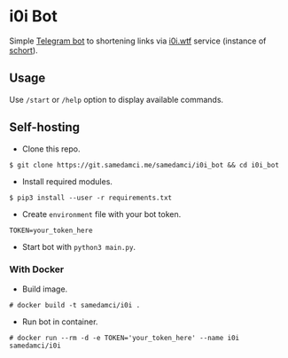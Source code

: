 # i0i Bot

Simple [Telegram bot](https://t.me/i0i_bot) to shortening links via [i0i.wtf](https://i0i.wtf) service (instance of [schort](https://github.com/sqozz/schort)).

## Usage

Use `/start` or `/help` option to display available commands.

## Self-hosting

+ Clone this repo.
```
$ git clone https://git.samedamci.me/samedamci/i0i_bot && cd i0i_bot
```
+ Install required modules.
```
$ pip3 install --user -r requirements.txt
```
+ Create `environment` file with your bot token.
```
TOKEN=your_token_here
```
+ Start bot with `python3 main.py`.

### With Docker

+ Build image.
```
# docker build -t samedamci/i0i .
```
+ Run bot in container.
```
# docker run --rm -d -e TOKEN='your_token_here' --name i0i samedamci/i0i
```
